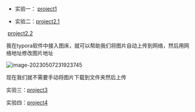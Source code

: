 - 实验一： [project1](https://github.com/ereathl/Software-project-development-coursework/tree/main/project1)

- 实验二：[project2.1](https://github.com/ereathl/Software-project-development-coursework/tree/main/project2.1)

​					 [project2.2](https://github.com/ereathl/Software-project-development-coursework/tree/main/project2.2)

我在typora软件中接入图床，就可以帮助我们将图片自动上传到网络，然后用网络地址修改图片地址

![image-20230507231923745](https://s2.loli.net/2023/05/07/EQV2aYI7tZOifjD.png)

现在我们就不需要手动将图片下载到文件夹然后上传

实验三：[project3](https://github.com/ereathl/Software-project-development-coursework/tree/main/project3)

实验四：[project4](https://github.com/ereathl/Software-project-development-coursework/tree/main/project4)

